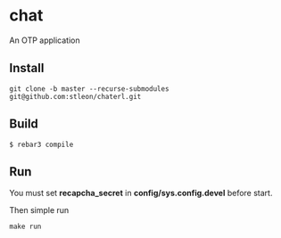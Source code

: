 # chat

An OTP application

## Install

```
git clone -b master --recurse-submodules git@github.com:stleon/chaterl.git
```

## Build

```
$ rebar3 compile
```

## Run

You must set **recapcha_secret** in **config/sys.config.devel** before start.

Then simple run

```
make run
```